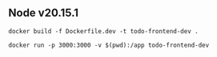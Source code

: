## Node v20.15.1
```docker build -f Dockerfile.dev -t todo-frontend-dev .```

```docker run -p 3000:3000 -v $(pwd):/app todo-frontend-dev```